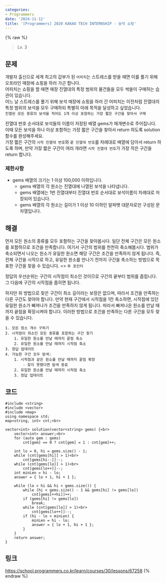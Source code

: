 ```yaml
---
categories:
- Programmers
date: '2024-11-12'
title: '[Programmers] 2020 KAKAO TECH INTERNSHIP - 보석 쇼핑'
---
```


{% raw %}
> Lv. 3<br>

## 문제
개발자 출신으로 세계 최고의 갑부가 된  `어피치`는 스트레스를 받을 때면 이를 풀기 위해 오프라인 매장에 쇼핑을 하러 가곤 합니다.  
어피치는 쇼핑을 할 때면 매장 진열대의 특정 범위의 물건들을 모두 싹쓸이 구매하는 습관이 있습니다.  
어느 날 스트레스를 풀기 위해 보석 매장에 쇼핑을 하러 간 어피치는 이전처럼 진열대의 특정 범위의 보석을 모두 구매하되 특별히 아래 목적을 달성하고 싶었습니다.  
`진열된 모든 종류의 보석을 적어도 1개 이상 포함하는 가장 짧은 구간을 찾아서 구매`

진열대 번호 순서대로 보석들의 이름이 저장된 배열 gems가 매개변수로 주어집니다. 이때 모든 보석을 하나 이상 포함하는 가장 짧은 구간을 찾아서 return 하도록 solution 함수를 완성해주세요.  
가장 짧은 구간의  `시작 진열대 번호`와  `끝 진열대 번호`를 차례대로 배열에 담아서 return 하도록 하며, 만약 가장 짧은 구간이 여러 개라면  `시작 진열대 번호`가 가장 작은 구간을 return 합니다.

### 제한사항
-   gems 배열의 크기는 1 이상 100,000 이하입니다.
    -   gems 배열의 각 원소는 진열대에 나열된 보석을 나타냅니다.
    -   gems 배열에는 1번 진열대부터 진열대 번호 순서대로 보석이름이 차례대로 저장되어 있습니다.
    -   gems 배열의 각 원소는 길이가 1 이상 10 이하인 알파벳 대문자로만 구성된 문자열입니다.

## 해결
먼저 모든 원소의 종류를 모두 포함하는 구간을 찾아봅시다. 일단 전체 구간은 모든 원소를 포함하므로 조건을 만족합니다. 여기서 구간의 범위를 천천히 축소해봅시다. 범위가 축소되면서 나오는 원소가 유일한 원소면 해당 구간은 조건을 만족하지 않게 됩니다. 즉, 전체 구간을 시작으로 하고, 유일한 원소를 만나기 전까지 구간을 축소하는 방법으로 목표한 구간을 찾을 수 있습니다. => `투 포인터`<br>

정답의 우선순위는 구간의 시작점이 최소인 것이므로 구간의 끝부터 범위를 좁힙니다. 그 다음에 구간의 시작점을 좁히면 됩니다.

하지만 위 방법으로 찾은 구간이 최소 길이라는 보장은 없으며, 따라서 조건을 만족하는 다른 구간도 찾아야 합니다. 만약 현재 구간에서 시작점을 1칸 축소하면, 시작점에 있던 유일한 원소가 빠져나가 조건을 만족하지 않게 됩니다. 따라서 빠져나온 원소를 만날 때까지 끝점을 확장시켜야 합니다. 이러한 방법으로 조건을 만족하는 다른 구간을 모두 찾을 수 있습니다.

```
1. 모든 원소 개수 구하기
2. 시작점이 최소인 모든 종류를 포함하는 구간 찾기
	1. 유일한 원소를 만날 때까지 끝점 축소
	2. 유일한 원소를 만날 때까지 시작점 축소
3. 정답 업데이트
4. 가능한 구간 모두 탐색:
	1. 시작점과 같은 원소를 만날 때까지 끝점 확장
		- 찾지 못했다면 탐색 종료
	2. 유일한 원소를 만날 때까지 시작점 축소
	3. 정답 업데이트
```

## 코드
```
#include <string>
#include <vector>
#include <map>
using namespace std;
map<string, int> cnt;<br>

vector<int> solution(vector<string> gems) {<br>
    vector<int> answer;<br>
    for (auto gem : gems)
        cnt[gem] == 0 ? cnt[gem] = 1 : cnt[gem]++;

    int lo = 0, hi = gems.size() - 1;
    while (cnt[gems[hi]] > 1)<br>
        cnt[gems[hi--]]--;
    while (cnt[gems[lo]] > 1)<br>
        cnt[gems[lo++]]--;
    int minLen = hi - lo;
    answer = { lo + 1, hi + 1 };

    while (lo < hi && hi < gems.size()) {
        while (hi < gems.size() - 1 && gems[hi] != gems[lo])
            cnt[gems[++hi]]++;
        if (gems[hi] != gems[lo])
            break;
        while (cnt[gems[lo]] > 1)<br>
            cnt[gems[lo++]]--;
        if (hi - lo < minLen) {
            minLen = hi - lo;
            answer = { lo + 1, hi + 1 };
        }
    }
    return answer;
}
```

## 링크
https://school.programmers.co.kr/learn/courses/30/lessons/67258
{% endraw %}